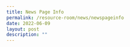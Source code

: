 ```yaml
---
title: News Page Info
permalink: /resource-room/news/newspageinfo
date: 2022-06-09
layout: post
description: ""
---
```

